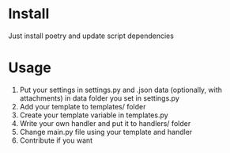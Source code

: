 # Install
Just install poetry and update script dependencies
# Usage
1. Put your settings in settings.py and .json data (optionally, with attachments) in data folder you set in settings.py
2. Add your template to templates/ folder
3. Create your template variable in templates.py
4. Write your own handler and put it to handlers/ folder
5. Change main.py file using your template and handler
6. Contribute if you want
